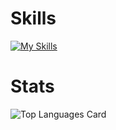 # Skills 
[![My Skills](https://skillicons.dev/icons?i=html,tailwind,processing,js,vue,react,redux,py,fastapi,docker,vercel)](https://skillicons.dev)
# Stats
![Top Languages Card](https://github-readme-stats.vercel.app/api/top-langs/?username=yuichiroooo&layout=compact)
